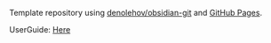 Template repository using [denolehov/obsidian-git](https://github.com/denolehov/obsidian-git) and [GitHub Pages](https://pages.github.com).

UserGuide: [Here]()